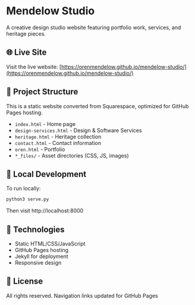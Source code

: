 # Mendelow Studio

A creative design studio website featuring portfolio work, services, and heritage pieces.

## 🌐 Live Site

Visit the live website: [https://orenmendelow.github.io/mendelow-studio/](https://orenmendelow.github.io/mendelow-studio/)

## 📁 Project Structure

This is a static website converted from Squarespace, optimized for GitHub Pages hosting.

- `index.html` - Home page
- `design-services.html` - Design & Software Services
- `heritage.html` - Heritage collection
- `contact.html` - Contact information
- `oren.html` - Portfolio
- `*_files/` - Asset directories (CSS, JS, images)

## 🚀 Local Development

To run locally:

```bash
python3 serve.py
```

Then visit http://localhost:8000

## 🔧 Technologies

- Static HTML/CSS/JavaScript
- GitHub Pages hosting
- Jekyll for deployment
- Responsive design

## 📝 License

All rights reserved.
Navigation links updated for GitHub Pages
